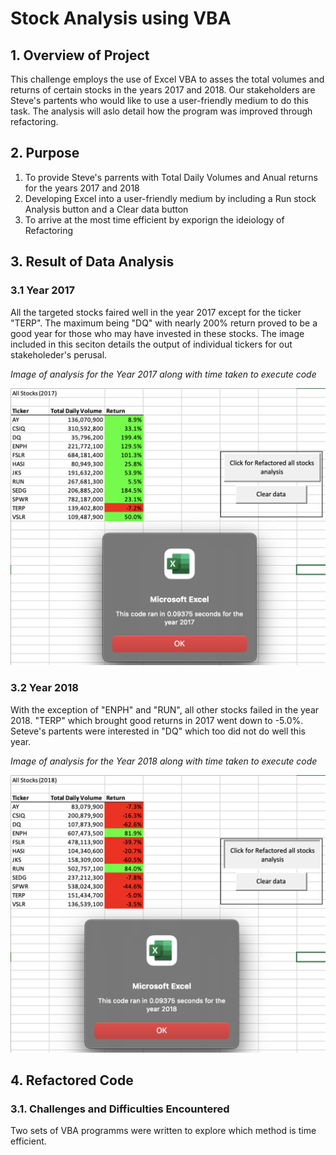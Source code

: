 # Stock Analysis using VBA

## 1. Overview of Project
This challenge employs the use of Excel VBA to asses the total volumes and returns of certain stocks in the years 2017 and 2018. Our stakeholders are Steve's partents who would like to use a user-friendly medium to do this task. The analysis will aslo detail how the program was improved through refactoring. 

## 2. Purpose
  1) To provide Steve's parrents with Total Daily Volumes and Anual returns for the years 2017 and 2018
  2) Developing Excel into a user-friendly medium by including a Run stock Analysis button and a Clear data button
  3) To arrive at the most time efficient by exporign the ideiology of Refactoring

## 3. Result of Data Analysis

### 3.1 Year 2017

All the targeted stocks faired well in the year 2017 except for the ticker "TERP". The maximum being "DQ" with nearly 200% return proved to be a good year for those who may have invested in these stocks. The image included in this seciton details the output of individual tickers for out stakeholeder's perusal.

_Image of analysis for the Year 2017 along with time taken to execute code_

![](https://github.com/AllenAx91/stock-analysis/blob/main/RESOURCES/VBA_Challenge_2017.png)

### 3.2 Year 2018

With the exception of "ENPH" and "RUN", all other stocks failed in the year 2018. "TERP" which brought good returns in 2017 went down to -5.0%. Seteve's partents were interested in "DQ" which too did not do well this year. 

_Image of analysis for the Year 2018 along with time taken to execute code_

![](https://github.com/AllenAx91/stock-analysis/blob/main/RESOURCES/VBA_Challenge_2018.png)

## 4. Refactored Code

### 3.1. Challenges and Difficulties Encountered

Two sets of VBA programms were written to explore which method is time efficient. 



